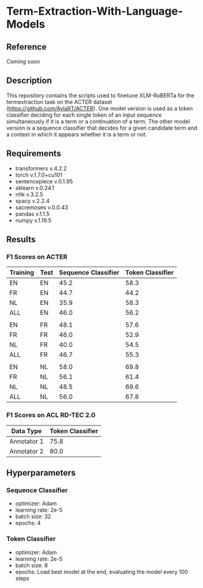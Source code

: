 # Term-Extraction-With-Language-Models

## Reference
Coming soon

## Description
This repository contains the scripts used to finetune XLM-RoBERTa for the termextraction task on the ACTER dataset (https://github.com/AylaRT/ACTER). One model version is used as a token classifier deciding for each single token of an input sequence simultaneously if it is a term or a continuation of a term. The other model version is a sequence classifier that decides for a given candidate term and a context in which it appears whether it is a term or not. 

## Requirements
* transformers v.4.2.2
* torch v.1.7.0+cu101
* sentencepiece v.0.1.95
* sklearn v.0.24.1
* nltk v.3.2.5
* spacy v.2.2.4
* sacremoses v.0.0.43
* pandas v.1.1.5
* numpy v.1.19.5

## Results

### F1 Scores on ACTER

Training | Test | Sequence Classifier | Token Classifier
------------ | ------------- | -------------|-------------
EN | EN | 45.2 | 58.3
FR | EN | 44.7 | 44.2
NL | EN | 35.9 | 58.3
ALL | EN | 46.0 | 56.2
| | | 
EN | FR | 48.1 | 57.6
FR | FR | 46.0 | 52.9
NL | FR | 40.0 | 54.5
ALL | FR | 46.7 | 55.3
| | | 
EN | NL | 58.0 | 69.8
FR | NL | 56.1 | 61.4
NL | NL | 48.5 | 69.6
ALL | NL | 56.0 | 67.8

### F1 Scores on ACL RD-TEC 2.0 
Data Type | Token Classifier | 
------------ | ------------- |
Annotator 1 | 75.8 | 
Annotator 2 | 80.0 |

## Hyperparameters

### Sequence Classifier
* optimizer: Adam
* learning rate: 2e-5
* batch size: 32
* epochs: 4

### Token Classifier 
* optimizer: Adam
* learning rate: 2e-5
* batch size: 8
* epochs: Load best model at the end, evaluating the model every 100 steps







